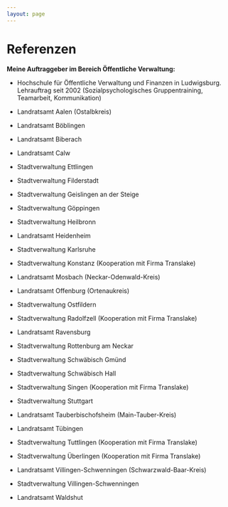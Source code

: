 ```yaml
---
layout: page
---
```


# Referenzen

__Meine Auftraggeber im Bereich Öffentliche Verwaltung:__

- Hochschule für Öffentliche Verwaltung und Finanzen in Ludwigsburg. Lehrauftrag seit 2002 (Sozialpsychologisches Gruppentraining, Teamarbeit, Kommunikation)

- Landratsamt Aalen (Ostalbkreis)

- Landratsamt Böblingen

- Landratsamt Biberach

- Landratsamt Calw

- Stadtverwaltung Ettlingen

- Stadtverwaltung Filderstadt

- Stadtverwaltung Geislingen an der Steige

- Stadtverwaltung Göppingen

- Stadtverwaltung Heilbronn

- Landratsamt Heidenheim

- Stadtverwaltung Karlsruhe

- Stadtverwaltung Konstanz (Kooperation mit Firma Translake)

- Landratsamt Mosbach (Neckar-Odenwald-Kreis)

- Landratsamt Offenburg (Ortenaukreis)

- Stadtverwaltung Ostfildern

- Stadtverwaltung Radolfzell (Kooperation mit Firma Translake)

- Landratsamt Ravensburg

- Stadtverwaltung Rottenburg am Neckar

- Stadtverwaltung Schwäbisch Gmünd

- Stadtverwaltung Schwäbisch Hall

- Stadtverwaltung Singen (Kooperation mit Firma Translake)

- Stadtverwaltung Stuttgart

- Landratsamt Tauberbischofsheim (Main-Tauber-Kreis)

- Landratsamt Tübingen

- Stadtverwaltung Tuttlingen (Kooperation mit Firma Translake)

- Stadtverwaltung Überlingen (Kooperation mit Firma Translake)

- Landratsamt Villingen-Schwenningen (Schwarzwald-Baar-Kreis)

- Stadtverwaltung Villingen-Schwenningen

- Landratsamt Waldshut